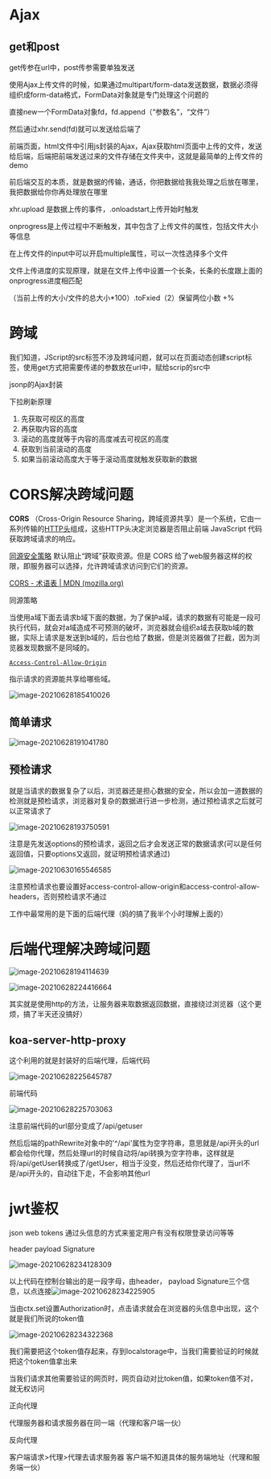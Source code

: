 # **Ajax**

## get和post

get传参在url中，post传参需要单独发送



使用Ajax上传文件的时候，如果通过multipart/form-data发送数据，数据必须得组织成form-data格式，FormData对象就是专门处理这个问题的

直接new一个FormData对象fd，fd.append（“参数名”，“文件”）

然后通过xhr.send(fd)就可以发送给后端了

前端页面，html文件中引用js封装的Ajax，Ajax获取html页面中上传的文件，发送给后端，后端把前端发送过来的文件存储在文件夹中，这就是最简单的上传文件的demo

前后端交互的本质，就是数据的传输，通话，你把数据给我我处理之后放在哪里，我把数据给你你再处理放在哪里

 xhr.upload 是数据上传的事件，.onloadstart上传开始时触发

onprogress是上传过程中不断触发，其中包含了上传文件的属性，包括文件大小等信息

在上传文件的input中可以开启multiple属性，可以一次性选择多个文件

文件上传进度的实现原理，就是在文件上传中设置一个长条，长条的长度跟上面的onprogress进度相匹配

（当前上传的大小/文件的总大小*100）.toFxied（2）保留两位小数 +%

# 跨域

我们知道，JScript的src标签不涉及跨域问题，就可以在页面动态创建script标签，使用get方式把需要传递的参数放在url中，赋给scrip的src中

jsonp的Ajax封装

下拉刷新原理

1. 先获取可视区的高度
2. 再获取内容的高度
3. 滚动的高度就等于内容的高度减去可视区的高度
4. 获取到当前滚动的高度
5. 如果当前滚动高度大于等于滚动高度就触发获取新的数据

# CORS解决跨域问题

**CORS** （Cross-Origin Resource Sharing，跨域资源共享）是一个系统，它由一系列传输的[HTTP头](https://developer.mozilla.org/zh-CN/docs/Glossary/HTTP_header)组成，这些HTTP头决定浏览器是否阻止前端 JavaScript 代码获取跨域请求的响应。

[同源安全策略](https://developer.mozilla.org/zh-CN/docs/Web/Security/Same-origin_policy) 默认阻止“跨域”获取资源。但是 CORS 给了web服务器这样的权限，即服务器可以选择，允许跨域请求访问到它们的资源。

[CORS - 术语表 | MDN (mozilla.org)](https://developer.mozilla.org/zh-CN/docs/Glossary/CORS)

同源策略

当使用a域下面去请求b域下面的数据，为了保护a域，请求的数据有可能是一段可执行代码，就会对a域造成不可预测的破坏，浏览器就会组织a域去获取b域的数据，实际上请求是发送到b域的，后台也给了数据，但是浏览器做了拦截，因为浏览器发现数据不是同域的。

[`Access-Control-Allow-Origin`](https://developer.mozilla.org/zh-CN/docs/Web/HTTP/Headers/Access-Control-Allow-Origin)

指示请求的资源能共享给哪些域。

![image-20210628185410026](C:\Users\武振南\AppData\Roaming\Typora\typora-user-images\image-20210628185410026.png)

## 简单请求

![image-20210628191041780](C:\Users\武振南\AppData\Roaming\Typora\typora-user-images\image-20210628191041780.png)



## 预检请求

就是当请求的数据复杂了以后，浏览器还是担心数据的安全，所以会加一道数据的检测就是预检请求，浏览器对复杂的数据进行进一步检测，通过预检请求之后就可以正常请求了

![image-20210628193750591](C:\Users\武振南\AppData\Roaming\Typora\typora-user-images\image-20210628193750591.png)

注意是先发送options的预检请求，返回之后才会发送正常的数据请求(可以是任何返回值，只要options又返回，就证明预检请求通过)

![image-20210630165546585](C:\Users\武振南\AppData\Roaming\Typora\typora-user-images\image-20210630165546585.png)

注意预检请求也要设置好access-control-allow-origin和access-control-allow-headers，否则预检请求不通过

工作中最常用的是下面的后端代理（妈的搞了我半个小时理解上面的）

# 后端代理解决跨域问题

![image-20210628194114639](C:\Users\武振南\AppData\Roaming\Typora\typora-user-images\image-20210628194114639.png)

![image-20210628224416664](C:\Users\武振南\AppData\Roaming\Typora\typora-user-images\image-20210628224416664.png)

其实就是使用http的方法，让服务器来取数据返回数据，直接绕过浏览器（这个更烦，搞了半天还没搞好）

## koa-server-http-proxy

这个利用的就是封装好的后端代理，后端代码

![image-20210628225645787](C:\Users\武振南\AppData\Roaming\Typora\typora-user-images\image-20210628225645787.png)

前端代码

![image-20210628225703063](C:\Users\武振南\AppData\Roaming\Typora\typora-user-images\image-20210628225703063.png)

注意前端代码的url部分变成了/api/getuser

然后后端的pathRewrite对象中的'^/api'属性为空字符串，意思就是/api开头的url都会给你代理，然后处理url的时候自动将/api转换为空字符串，这样就是将/api/getUser转换成了/getUser，相当于没变，然后还给你代理了，当url不是/api开头的，自动往下走，不会影响其他url

# jwt鉴权

json web tokens 通过头信息的方式来鉴定用户有没有权限登录访问等等

header    payload   Signature

![image-20210628234128309](C:\Users\武振南\AppData\Roaming\Typora\typora-user-images\image-20210628234128309.png)

以上代码在控制台输出的是一段字母，由header， payload   Signature三个信息，以点连接![image-20210628234225905](C:\Users\武振南\AppData\Roaming\Typora\typora-user-images\image-20210628234225905.png)

当由ctx.set设置Authorization时，点击请求就会在浏览器的头信息中出现，这个就是我们所说的token值

![image-20210628234322368](C:\Users\武振南\AppData\Roaming\Typora\typora-user-images\image-20210628234322368.png)



我们需要把这个token值存起来，存到localstorage中，当我们需要验证的时候就把这个token值拿出来

当我们请求其他需要验证的网页时，网页自动对比token值，如果token值不对，就无权访问

正向代理

代理服务器和请求服务器在同一端（代理和客户端一伙）

反向代理

客户端请求>代理>代理去请求服务器   客户端不知道具体的服务端地址（代理和服务端一伙）

